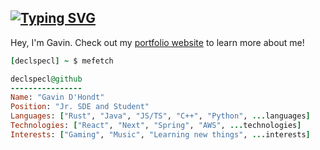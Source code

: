 ## [![Typing SVG](https://readme-typing-svg.demolab.com?font=JetBrains+Nerd+Font+Mono&size=20&duration=2500&pause=750&color=78A9FF&background=FFFFFF00&vCenter=true&random=true&width=540&height=40&lines=System.out.println%28%22Hello%2C%20world%22%29;println%21%28%22Hello%2C%20world%22%29;let%20%28%29%20%3D%20print_endline%20%22Hello%2C%20world%22;console.log%28%22Hello%2C%20world%22%29;std%3A%3Acout%20%3C%3C%20%22Hello%2C%20world%5Cn%22)](https://git.io/typing-svg)

Hey, I'm Gavin. Check out my [portfolio website](https://www.gavindhondt.com/) to learn more about me!

```rb
[declspecl] ~ $ mefetch

declspecl@github
----------------
Name: "Gavin D'Hondt"
Position: "Jr. SDE and Student"
Languages: ["Rust", "Java", "JS/TS", "C++", "Python", ...languages]
Technologies: ["React", "Next", "Spring", "AWS", ...technologies]
Interests: ["Gaming", "Music", "Learning new things", ...interests]
```

<!-- ![Top Languages Used](https://github-readme-stats-omega-ochre-80.vercel.app/api/top-langs/?username=declspecl&theme=dark&hide_border=false&no-bg=true&no-frame=true&langs_count=4&exclude_repo=ValoGuessr,PokeRPS,firstOGLUI,OpenGoLf,pong,firstTriangle&hide=c) -->
